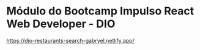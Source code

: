 # Módulo do Bootcamp Impulso React Web Developer - DIO 
https://dio-restaurants-search-gabryel.netlify.app/
